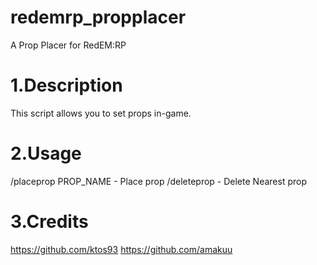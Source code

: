 # redemrp_propplacer
 A Prop Placer for RedEM:RP

# 1.Description
This script allows you to set props in-game.

# 2.Usage
/placeprop PROP_NAME - Place prop
/deleteprop - Delete Nearest prop

# 3.Credits
https://github.com/ktos93
https://github.com/amakuu
